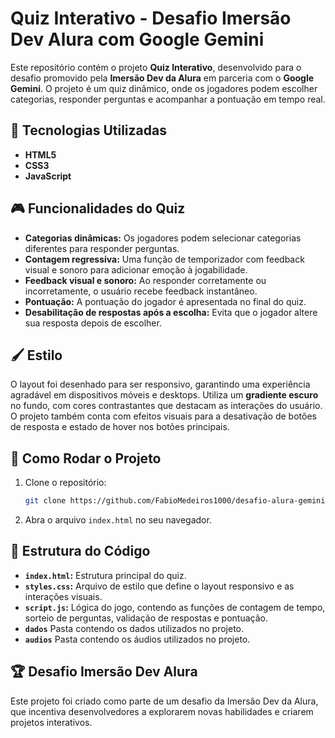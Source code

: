 # Quiz Interativo - Desafio Imersão Dev Alura com Google Gemini

Este repositório contém o projeto **Quiz Interativo**, desenvolvido para o desafio promovido pela **Imersão Dev da Alura** em parceria com o **Google Gemini**. O projeto é um quiz dinâmico, onde os jogadores podem escolher categorias, responder perguntas e acompanhar a pontuação em tempo real.

## 🚀 Tecnologias Utilizadas

- **HTML5**
- **CSS3**
- **JavaScript**

## 🎮 Funcionalidades do Quiz

- **Categorias dinâmicas:** Os jogadores podem selecionar categorias diferentes para responder perguntas.
- **Contagem regressiva:** Uma função de temporizador com feedback visual e sonoro para adicionar emoção à jogabilidade.
- **Feedback visual e sonoro:** Ao responder corretamente ou incorretamente, o usuário recebe feedback instantâneo.
- **Pontuação:** A pontuação do jogador é apresentada no final do quiz.
- **Desabilitação de respostas após a escolha:** Evita que o jogador altere sua resposta depois de escolher.
  
## 🖌️ Estilo

O layout foi desenhado para ser responsivo, garantindo uma experiência agradável em dispositivos móveis e desktops. Utiliza um **gradiente escuro** no fundo, com cores contrastantes que destacam as interações do usuário. O projeto também conta com efeitos visuais para a desativação de botões de resposta e estado de hover nos botões principais.

## 🎯 Como Rodar o Projeto

1. Clone o repositório:
   ```bash
   git clone https://github.com/FabioMedeiros1000/desafio-alura-gemini-quiz.git
   ```

2. Abra o arquivo `index.html` no seu navegador.

## 📑 Estrutura do Código

- **`index.html`:** Estrutura principal do quiz.
- **`styles.css`:** Arquivo de estilo que define o layout responsivo e as interações visuais.
- **`script.js`:** Lógica do jogo, contendo as funções de contagem de tempo, sorteio de perguntas, validação de respostas e pontuação.
- **`dados`** Pasta contendo os dados utilizados no projeto.
- **`audios`** Pasta contendo os áudios utilizados no projeto.

## 🏆 Desafio Imersão Dev Alura

Este projeto foi criado como parte de um desafio da Imersão Dev da Alura, que incentiva desenvolvedores a explorarem novas habilidades e criarem projetos interativos.
